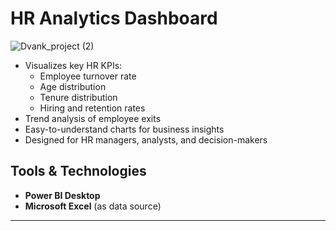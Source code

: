  # HR Analytics Dashboard
 
![Dvank_project (2)](https://github.com/user-attachments/assets/8cc72c7d-c0d8-4cd9-b09c-74039a6ed790)
- Visualizes key HR KPIs:
  - Employee turnover rate
  - Age distribution
  - Tenure distribution
  - Hiring and retention rates
- Trend analysis of employee exits
- Easy-to-understand charts for business insights
- Designed for HR managers, analysts, and decision-makers

## Tools & Technologies

- **Power BI Desktop**
- **Microsoft Excel** (as data source)


---
